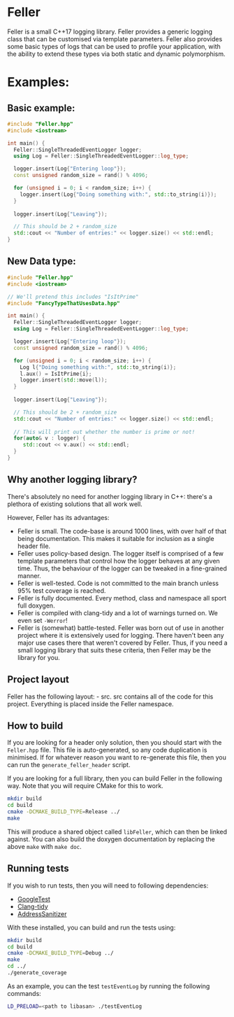 # Feller

Feller is a small C++17 logging library. Feller provides a generic logging class that can be customised via template parameters. Feller also provides some basic types of logs that can be used to profile your application, with the ability to extend these types via both static and dynamic polymorphism.

# Examples:
## Basic example:

``` cpp
#include "Feller.hpp"
#include <iostream>

int main() {
  Feller::SingleThreadedEventLogger logger;
  using Log = Feller::SingleThreadedEventLogger::log_type;

  logger.insert(Log{"Entering loop"});
  const unsigned random_size = rand() % 4096;

  for (unsigned i = 0; i < random_size; i++) {
    logger.insert(Log{"Doing something with:", std::to_string(i)});
  }
  
  logger.insert(Log{"Leaving"});

  // This should be 2 + random_size
  std::cout << "Number of entries:" << logger.size() << std::endl;
}

```

## New Data type:
``` cpp
#include "Feller.hpp"
#include <iostream>

// We'll pretend this includes "IsItPrime"
#include "FancyTypeThatUsesData.hpp"

int main() {
  Feller::SingleThreadedEventLogger logger;
  using Log = Feller::SingleThreadedEventLogger::log_type;

  logger.insert(Log{"Entering loop"});
  const unsigned random_size = rand() % 4096;

  for (unsigned i = 0; i < random_size; i++) {
    Log l{"Doing something with:", std::to_string(i)};
    l.aux() = IsItPrime{i};
    logger.insert(std::move(l));
  }
  
  logger.insert(Log{"Leaving"});

  // This should be 2 + random_size
  std::cout << "Number of entries:" << logger.size() << std::endl;
  
  // This will print out whether the number is prime or not!
  for(auto& v : logger) {
     std::cout << v.aux() << std::endl;
  }
}

```


## Why another logging library?

There's absolutely no need for another logging library in C++: there's a plethora of existing solutions that all work well. 

However, Feller has its advantages:
- Feller is small. The code-base is around 1000 lines, with over half of that being documentation. 
  This makes it suitable for inclusion as a single header file.
- Feller uses policy-based design. The logger itself is comprised of a few template parameters that
  control how the logger behaves at any given time. Thus, the behaviour of the logger can be tweaked
  in a fine-grained manner. 
- Feller is well-tested. Code is not committed to the main branch unless 95% test coverage is reached.
- Feller is fully documented. Every method, class and namespace all sport full doxygen. 
- Feller is compiled with clang-tidy and a lot of warnings turned on. We even set ``-Werror``!
- Feller is (somewhat) battle-tested. Feller was born out of use in another project where it is extensively used for logging. There haven't been any major use cases there that weren't covered by Feller. 
Thus, if you need a small logging library that suits these criteria, then Feller may be the library for you.

## Project layout
Feller has the following layout:
	- src. src contains all of the code for this project. Everything is placed inside the 
	  Feller namespace.

## How to build

If you are looking for a header only solution, then you should start with the ``Feller.hpp`` file. 
This file is auto-generated, so any code duplication is minimised. If for whatever reason you want to re-generate this file, then you can run the `generate_feller_header` script.

If you are looking for a full library, then you can build Feller in the following way. Note that you will require CMake for this to work.

``` bash
mkdir build
cd build
cmake -DCMAKE_BUILD_TYPE=Release ../
make
```

This will produce a shared object called ``libFeller``, which can then be linked against.
You can also build the doxygen documentation by replacing the above ``make`` with ``make doc``.

## Running tests

If you wish to run tests, then you will need to following dependencies:
- [GoogleTest](https://github.com/google/googletest)
- [Clang-tidy](https://clang.llvm.org/extra/clang-tidy/)
- [AddressSanitizer](https://clang.llvm.org/docs/AddressSanitizer.html)

With these installed, you can build and run the tests using:
``` bash
mkdir build
cd build
cmake -DCMAKE_BUILD_TYPE=Debug ../
make
cd ../
./generate_coverage
```

As an example, you can the test ``testEventLog`` by running the following commands:

``` bash
LD_PRELOAD=<path to libasan> ./testEventLog 
```






